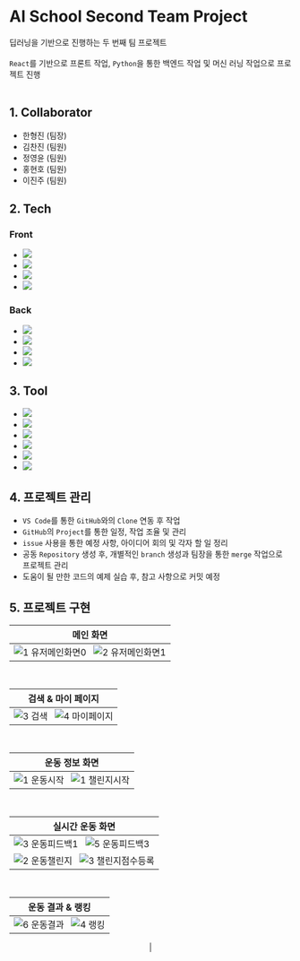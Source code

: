 # AI School Second Team Project
딥러닝을 기반으로 진행하는 두 번째 팀 프로젝트
<br><br>
`React`를 기반으로 프론트 작업, `Python`을 통한 백엔드 작업 및 머신 러닝 작업으로 프로젝트 진행
<br><br>
<!-- `Heroku`를 통한 `Deploy`와 `ClearDB`를 통한 `Heroku`와의 데이터베이스 연동 작업 진행 -->

## 1. Collaborator
- 한형진 (팀장)
- 김찬진 (팀원)
- 정영윤 (팀원)
- 홍현호 (팀원)
- 이진주 (팀원)

## 2. Tech
### Front
- [<img src="https://img.shields.io/badge/HTML5-E34F26?style=flat-square&logo=HTML5&logoColor=white">](https://developer.mozilla.org/ko/docs/Learn/HTML/Introduction_to_HTML/Getting_started)
- [<img src="https://img.shields.io/badge/CSS3-1572B6?style=flat-square&logo=CSS3&logoColor=white">](https://developer.mozilla.org/ko/docs/Web/CSS)
- [<img src="https://img.shields.io/badge/JavaScript-F7DF1E?style=flat-square&logo=JavaScript&logoColor=424242">](https://developer.mozilla.org/ko/docs/Web/JavaScript)
- [<img src="https://img.shields.io/badge/React-61DAFB?style=flat-square&logo=React&logoColor=black">](https://ko.reactjs.org/)
### Back
- [<img src="https://img.shields.io/badge/Python-3776AB?style=flat-square&logo=Python&logoColor=white">](https://www.python.org/)
- [<img src="https://img.shields.io/badge/Node.js-339933?style=flat-square&logo=Node.js&logoColor=white">](https://nodejs.org/ko/)
- [<img src="https://img.shields.io/badge/Mysql-4479A1?style=flat-square&logo=Mysql&logoColor=white">](https://www.mysql.com/)
- [<img src="https://img.shields.io/badge/Heroku-430098?style=flat-square&logo=Heroku&logoColor=white">](https://www.heroku.com/)

## 3. Tool
- [<img src="https://img.shields.io/badge/Visual Studio Code-007ACC?style=flat-square&logo=Visual Studio Code&logoColor=white">](https://code.visualstudio.com/?wt.mc_id=DX_841432)
- [<img src="https://img.shields.io/badge/Mysql Workbench-4479A1?style=flat-square&logo=Mysql&logoColor=white">](https://www.mysql.com/)
- [<img src="https://img.shields.io/badge/Jupyter Notebook-F37626?style=flat-square&logo=Jupyter&logoColor=white">](https://jupyter.org/)
- [<img src="https://img.shields.io/badge/PyCharm-000000?style=flat-square&logo=PyCharm&logoColor=white">](https://www.jetbrains.com/ko-kr/pycharm/)
- [<img src="https://img.shields.io/badge/Git-F05032?style=flat-square&logo=Git&logoColor=white">](https://git-scm.com/)
- [<img src="https://img.shields.io/badge/GitHub-181717?style=flat-square&logo=GitHub&logoColor=white">](https://github.com/)

## 4. 프로젝트 관리
- `VS Code`를 통한 `GitHub`와의 `Clone` 연동 후 작업
- `GitHub`의 `Project`를 통한 일정, 작업 조율 및 관리
- `issue` 사용을 통한 예정 사항, 아이디어 회의 및 각자 할 일 정리
- 공동 `Repository` 생성 후, 개별적인 `branch` 생성과 팀장을 통한 `merge` 작업으로 프로젝트 관리
- 도움이 될 만한 코드의 예제 실습 후, 참고 사항으로 커밋 예정

## 5. 프로젝트 구현
<div align='center' width='10%'>
  
  |메인 화면|
  |---|
  |![1  유저메인화면0](https://user-images.githubusercontent.com/104360734/206089749-65d91828-41f2-4020-83a2-414885711a03.png)&nbsp;&nbsp;&nbsp;![2  유저메인화면1](https://user-images.githubusercontent.com/104360734/206089815-e2df79ec-5152-47eb-82a5-1e4f71bf747e.png)|
  <br>
  
  |검색 & 마이 페이지|
  |---|
  |![3  검색](https://user-images.githubusercontent.com/104360734/206090054-767c90d6-100d-4e43-a7a0-d6cb7f3ec8d7.png)&nbsp;&nbsp;&nbsp;![4  마이페이지](https://user-images.githubusercontent.com/104360734/206090076-0bae5944-170a-4bfa-bef2-e467bc0dab9c.png)|
  <br>
  
  |운동 정보 화면|
  |---|
  |![1  운동시작](https://user-images.githubusercontent.com/104360734/206090183-131f9ef5-a50c-4143-bc7e-4058d467e8fa.png)&nbsp;&nbsp;&nbsp;![1  챌린지시작](https://user-images.githubusercontent.com/104360734/206090220-b2983655-185e-4b23-b07a-5b18894776e1.png)|
  <br>
  
  |실시간 운동 화면|
  |---|
  |![3  운동피드백1](https://user-images.githubusercontent.com/104360734/206090382-f782aab8-912a-4f73-b946-c140b3b55654.png)&nbsp;&nbsp;&nbsp;![5  운동피드백3](https://user-images.githubusercontent.com/104360734/206090407-b421459b-9673-482b-a044-d6a8c58a2501.png)|
  |![2  운동챌린지](https://user-images.githubusercontent.com/104360734/206090485-0d48a816-938a-4ac1-8ebb-c35a6d95feae.png)&nbsp;&nbsp;&nbsp;![3  챌린지점수등록](https://user-images.githubusercontent.com/104360734/206090465-e5d90201-8eb9-4b43-a7d2-f21b5da6b563.png)|
  <br>
  
  |운동 결과 & 랭킹|
  |---|
  |![6  운동결과](https://user-images.githubusercontent.com/104360734/206090592-1ff87df6-386d-4ed2-995c-0824b5068285.png)&nbsp;&nbsp;&nbsp;![4  랭킹](https://user-images.githubusercontent.com/104360734/206090607-968f97da-bc5c-449c-ab39-c5058ecf76eb.png)
|

</div>
